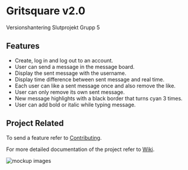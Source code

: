 # Gritsquare v2.0

Versionshantering Slutprojekt Grupp 5

## Features

- Create, log in and log out to an account.
- User can send a message in the message board.
- Display the sent message with the username.
- Display time difference between sent message and real time.
- Each user can like a sent message once and also remove the like.
- User can only remove its own sent message.
- New message highlights with a black border that turns cyan 3 times.
- User can add bold or italic while typing message.

## Project Related

To send a feature refer to [Contributing](https://github.com/tevee/versionshantering-grupp5-slutprojekt/blob/main/CONTRIBUTING.md).

For more detailed documentation of the project refer to [Wiki](https://github.com/tevee/versionshantering-grupp5-slutprojekt/wiki).

![mockup images](https://github.com/tevee/versionshantering-grupp5-slutprojekt/blob/main/images/mockup.jpg?raw=true)
